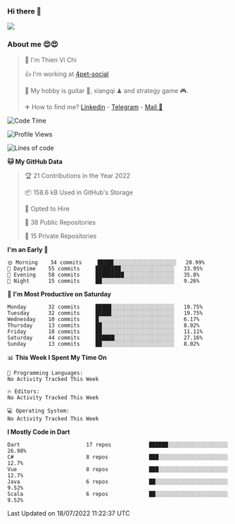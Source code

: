 ### Hi there 👋
![](https://media1.tenor.com/images/9aa4aee77151757a310fcdb4b8fd2a0a/tenor.gif?itemid=12671405)

### About me 😍😍

> 🙎 I'm Thien Vi Chi
> 
> 👍 I'm working at [4pet-social](https://github.com/4pet-social)
>
> 🥞 My hobby is guitar 🎸, xiangqi ♟ and strategy game 🎮.
> 
> ✈ How to find me? [Linkedin](https://www.linkedin.com/in/tvc12/) - [Telegram](https://t.me/yeutham212) - [Mail 📧](mailto:meomeocf98@gmail.com)
> 

<!--START_SECTION:waka-->
![Code Time](http://img.shields.io/badge/Code%20Time-3%2C656%20hrs%2047%20mins-blue)

![Profile Views](http://img.shields.io/badge/Profile%20Views-19-blue)

![Lines of code](https://img.shields.io/badge/From%20Hello%20World%20I%27ve%20Written-568%20Thousand%20lines%20of%20code-blue)

**🐱 My GitHub Data** 

> 🏆 21 Contributions in the Year 2022
 > 
> 📦 158.6 kB Used in GitHub's Storage 
 > 
> 💼 Opted to Hire
 > 
> 📜 38 Public Repositories 
 > 
> 🔑 15 Private Repositories  
 > 
**I'm an Early 🐤** 

```text
🌞 Morning    34 commits     █████░░░░░░░░░░░░░░░░░░░░   20.99% 
🌆 Daytime    55 commits     ████████░░░░░░░░░░░░░░░░░   33.95% 
🌃 Evening    58 commits     █████████░░░░░░░░░░░░░░░░   35.8% 
🌙 Night      15 commits     ██░░░░░░░░░░░░░░░░░░░░░░░   9.26%

```
📅 **I'm Most Productive on Saturday** 

```text
Monday       32 commits     █████░░░░░░░░░░░░░░░░░░░░   19.75% 
Tuesday      32 commits     █████░░░░░░░░░░░░░░░░░░░░   19.75% 
Wednesday    10 commits     █░░░░░░░░░░░░░░░░░░░░░░░░   6.17% 
Thursday     13 commits     ██░░░░░░░░░░░░░░░░░░░░░░░   8.02% 
Friday       18 commits     ██░░░░░░░░░░░░░░░░░░░░░░░   11.11% 
Saturday     44 commits     ██████░░░░░░░░░░░░░░░░░░░   27.16% 
Sunday       13 commits     ██░░░░░░░░░░░░░░░░░░░░░░░   8.02%

```


📊 **This Week I Spent My Time On** 

```text
💬 Programming Languages: 
No Activity Tracked This Week

🔥 Editors: 
No Activity Tracked This Week

💻 Operating System: 
No Activity Tracked This Week

```

**I Mostly Code in Dart** 

```text
Dart                     17 repos            ██████░░░░░░░░░░░░░░░░░░░   26.98% 
C#                       8 repos             ███░░░░░░░░░░░░░░░░░░░░░░   12.7% 
Vue                      8 repos             ███░░░░░░░░░░░░░░░░░░░░░░   12.7% 
Java                     6 repos             ██░░░░░░░░░░░░░░░░░░░░░░░   9.52% 
Scala                    6 repos             ██░░░░░░░░░░░░░░░░░░░░░░░   9.52%

```



 Last Updated on 18/07/2022 11:22:37 UTC
<!--END_SECTION:waka-->